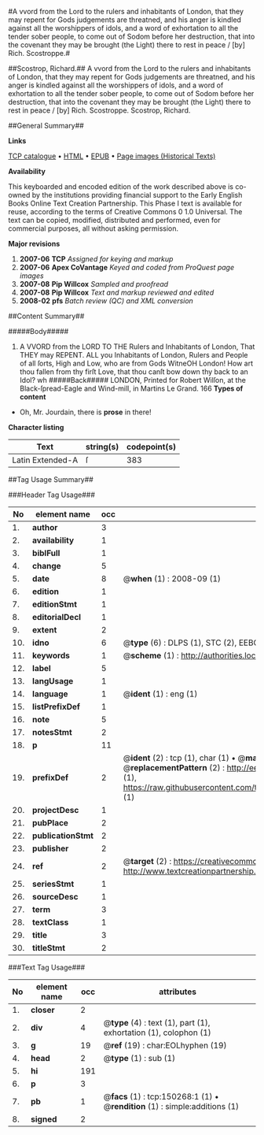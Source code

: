 #A vvord from the Lord to the rulers and inhabitants of London, that they may repent for Gods judgements are threatned,  and his anger is kindled against all the worshippers of idols, and a word of exhortation to all the tender sober people, to come out of Sodom before her destruction, that into the covenant they may be brought (the Light) there to rest in peace / [by] Rich. Scostroppe.#

##Scostrop, Richard.##
A vvord from the Lord to the rulers and inhabitants of London, that they may repent for Gods judgements are threatned,  and his anger is kindled against all the worshippers of idols, and a word of exhortation to all the tender sober people, to come out of Sodom before her destruction, that into the covenant they may be brought (the Light) there to rest in peace / [by] Rich. Scostroppe.
Scostrop, Richard.

##General Summary##

**Links**

[TCP catalogue](http://www.ota.ox.ac.uk/tcp/)  • 
[HTML](http://tei.it.ox.ac.uk/tcp/Texts-HTML/free/A94/A94271.html)  • 
[EPUB](http://tei.it.ox.ac.uk/tcp/Texts-EPUB/free/A94/A94271.epub) • 
[Page images (Historical Texts)](https://data.historicaltexts.jisc.ac.uk/view?pubId=eebo-36282447e&pageId=eebo-36282447e-150268-1)

**Availability**

This keyboarded and encoded edition of the
	       work described above is co-owned by the institutions
	       providing financial support to the Early English Books
	       Online Text Creation Partnership. This Phase I text is
	       available for reuse, according to the terms of Creative
	       Commons 0 1.0 Universal. The text can be copied,
	       modified, distributed and performed, even for
	       commercial purposes, all without asking permission.

**Major revisions**

1. __2007-06__ __TCP__ *Assigned for keying and markup*
1. __2007-06__ __Apex CoVantage__ *Keyed and coded from ProQuest page images*
1. __2007-08__ __Pip Willcox__ *Sampled and proofread*
1. __2007-08__ __Pip Willcox__ *Text and markup reviewed and edited*
1. __2008-02__ __pfs__ *Batch review (QC) and XML conversion*

##Content Summary##

#####Body#####

1. A VVORD from the LORD TO THE Rulers and Inhabitants of London, That THEY may REPENT.
ALL you Inhabitants of London, Rulers and People of all ſorts, High and Low, who are from Gods WitneOH London! How art thou fallen from thy firſt Love, that thou canſt bow down thy back to an Idol? wh
#####Back#####
LONDON, Printed for Robert Wilſon, at the Black-ſpread-Eagle and Wind-mill, in Martins Le Grand. 166
**Types of content**

  * Oh, Mr. Jourdain, there is **prose** in there!

**Character listing**


|Text|string(s)|codepoint(s)|
|---|---|---|
|Latin Extended-A|ſ|383|

##Tag Usage Summary##

###Header Tag Usage###

|No|element name|occ|attributes|
|---|---|---|---|
|1.|__author__|3||
|2.|__availability__|1||
|3.|__biblFull__|1||
|4.|__change__|5||
|5.|__date__|8| @__when__ (1) : 2008-09 (1)|
|6.|__edition__|1||
|7.|__editionStmt__|1||
|8.|__editorialDecl__|1||
|9.|__extent__|2||
|10.|__idno__|6| @__type__ (6) : DLPS (1), STC (2), EEBO-CITATION (1), OCLC (1), VID (1)|
|11.|__keywords__|1| @__scheme__ (1) : http://authorities.loc.gov/ (1)|
|12.|__label__|5||
|13.|__langUsage__|1||
|14.|__language__|1| @__ident__ (1) : eng (1)|
|15.|__listPrefixDef__|1||
|16.|__note__|5||
|17.|__notesStmt__|2||
|18.|__p__|11||
|19.|__prefixDef__|2| @__ident__ (2) : tcp (1), char (1)  •  @__matchPattern__ (2) : ([0-9\-]+):([0-9IVX]+) (1), (.+) (1)  •  @__replacementPattern__ (2) : http://eebo.chadwyck.com/downloadtiff?vid=$1&page=$2 (1), https://raw.githubusercontent.com/textcreationpartnership/Texts/master/tcpchars.xml#$1 (1)|
|20.|__projectDesc__|1||
|21.|__pubPlace__|2||
|22.|__publicationStmt__|2||
|23.|__publisher__|2||
|24.|__ref__|2| @__target__ (2) : https://creativecommons.org/publicdomain/zero/1.0/ (1), http://www.textcreationpartnership.org/docs/. (1)|
|25.|__seriesStmt__|1||
|26.|__sourceDesc__|1||
|27.|__term__|3||
|28.|__textClass__|1||
|29.|__title__|3||
|30.|__titleStmt__|2||


###Text Tag Usage###

|No|element name|occ|attributes|
|---|---|---|---|
|1.|__closer__|2||
|2.|__div__|4| @__type__ (4) : text (1), part (1), exhortation (1), colophon (1)|
|3.|__g__|19| @__ref__ (19) : char:EOLhyphen (19)|
|4.|__head__|2| @__type__ (1) : sub (1)|
|5.|__hi__|191||
|6.|__p__|3||
|7.|__pb__|1| @__facs__ (1) : tcp:150268:1 (1)  •  @__rendition__ (1) : simple:additions (1)|
|8.|__signed__|2||

